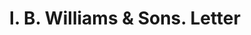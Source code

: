 ---
doi: 10.7916/D81Z5GB5
date_other: '1916'
date_other_textual: '1916'
form: correspondence
genre:
- Letters (correspondence)
name:
- I. B. Williams & Sons
object_in_context_url: https://biggert.cul.columbia.edu/items/view/ave_biggert_00205
subject_hierarchical_geographic:
- Chicago, Illinois, United States
subject_name:
- I. B. Williams & Sons
title: I. B. Williams & Sons. Letter
sort_title: I. B. Williams & Sons. Letter
call_number: ave_biggert_00205
coordinates:
- 41.83694444444445,-87.68472222222222
pid: ave_biggert_00205
identifiers: ave_biggert_00205
canvas_id: ldpd:395480
permalink: "/items/ave_biggert_00205/"
layout: iiif-image-page
---